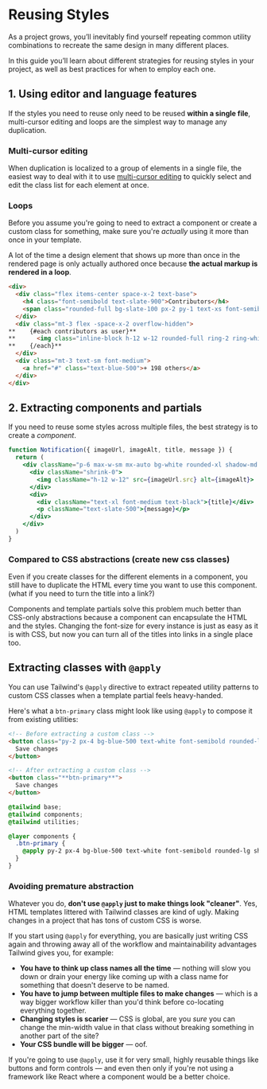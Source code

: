 # Reusing Styles

As a project grows, you’ll inevitably find yourself repeating common utility combinations to recreate the same design in many different places.

In this guide you’ll learn about different strategies for reusing styles in your project, as well as best practices for when to employ each one.

## 1. Using editor and language features

If the styles you need to reuse only need to be reused **within a single file**, multi-cursor editing and loops are the simplest way to manage any duplication.

### Multi-cursor editing

When duplication is localized to a group of elements in a single file, the easiest way to deal with it to use [multi-cursor editing](https://code.visualstudio.com/docs/editor/codebasics#_multiple-selections-multicursor) to quickly select and edit the class list for each element at once.


### Loops

Before you assume you're going to need to extract a component or create a custom class for something, make sure you're _actually_ using it more than once in your template.

A lot of the time a design element that shows up more than once in the rendered page is only actually authored once because **the actual markup is rendered in a loop**.

```html
<div>
  <div class="flex items-center space-x-2 text-base">
    <h4 class="font-semibold text-slate-900">Contributors</h4>
    <span class="rounded-full bg-slate-100 px-2 py-1 text-xs font-semibold text-slate-700">204</span>
  </div>
  <div class="mt-3 flex -space-x-2 overflow-hidden">
**    {#each contributors as user}**
**      <img class="inline-block h-12 w-12 rounded-full ring-2 ring-white" src="{user.avatarUrl}" alt="{user.handle}"/>**
**    {/each}**
  </div>
  <div class="mt-3 text-sm font-medium">
    <a href="#" class="text-blue-500">+ 198 others</a>
  </div>
</div>
```


## 2. Extracting components and partials

If you need to reuse some styles across multiple files, the best strategy is to create a _component_.

```jsx {{ filename: 'Notification.jsx' }}
function Notification({ imageUrl, imageAlt, title, message }) {
  return (
    <div className="p-6 max-w-sm mx-auto bg-white rounded-xl shadow-md flex items-center space-x-4">
      <div className="shrink-0">
        <img className="h-12 w-12" src={imageUrl.src} alt={imageAlt}>
      </div>
      <div>
        <div className="text-xl font-medium text-black">{title}</div>
        <p className="text-slate-500">{message}</p>
      </div>
    </div>
  )
}
```


### Compared to CSS abstractions (create new css classes)

Even if you create classes for the different elements in a component, you still have to duplicate the HTML every time you want to use this component. (what if you need to turn the title into a link?)

Components and template partials solve this problem much better than CSS-only abstractions because a component can encapsulate the HTML and the styles. Changing the font-size for every instance is just as easy as it is with CSS, but now you can turn all of the titles into links in a single place too.


## Extracting classes with `@apply`

You can use Tailwind's `@apply` directive to extract repeated utility patterns to custom CSS classes when a template partial feels heavy-handed.

Here's what a `btn-primary` class might look like using `@apply` to compose it from existing utilities:

```html {{ filename: 'HTML' }}
<!-- Before extracting a custom class -->
<button class="py-2 px-4 bg-blue-500 text-white font-semibold rounded-lg shadow-md hover:bg-blue-700 focus:outline-none focus:ring-2 focus:ring-blue-400 focus:ring-opacity-75">
  Save changes
</button>

<!-- After extracting a custom class -->
<button class="**btn-primary**">
  Save changes
</button>
```

<div className="-mb-4"/>

```css {{ filename: 'CSS' }}
@tailwind base;
@tailwind components;
@tailwind utilities;

@layer components {
  .btn-primary {
    @apply py-2 px-4 bg-blue-500 text-white font-semibold rounded-lg shadow-md hover:bg-blue-700 focus:outline-none focus:ring-2 focus:ring-blue-400 focus:ring-opacity-75;
  }
}
```

### Avoiding premature abstraction

Whatever you do, **don't use `@apply` just to make things look "cleaner"**. Yes, HTML templates littered with Tailwind classes are kind of ugly. Making changes in a project that has tons of custom CSS is worse.

If you start using `@apply` for everything, you are basically just writing CSS again and throwing away all of the workflow and maintainability advantages Tailwind gives you, for example:

- **You have to think up class names all the time** — nothing will slow you down or drain your energy like coming up with a class name for something that doesn't deserve to be named.
- **You have to jump between multiple files to make changes** — which is a way bigger workflow killer than you'd think before co-locating everything together.
- **Changing styles is scarier** — CSS is global, are you _sure_ you can change the min-width value in that class without breaking something in another part of the site?
- **Your CSS bundle will be bigger** — oof.

If you're going to use `@apply`, use it for very small, highly reusable things like buttons and form controls — and even then only if you're not using a framework like React where a component would be a better choice.